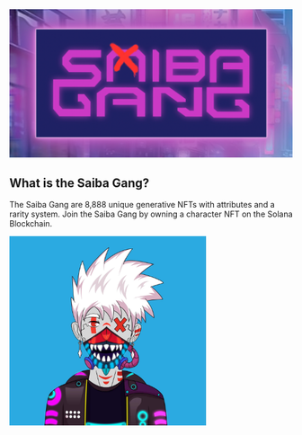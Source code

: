 <img src="public/images/saiba-gang-og.png" alt="Saiba Gang" width="600px">

## What is the Saiba Gang?

The Saiba Gang are 8,888 unique generative NFTs with attributes and a rarity system. Join the Saiba Gang by owning a character NFT on the Solana Blockchain.

<img src="public/images/guy.jpg" alt="Saiba Gang Member" width="350px">
